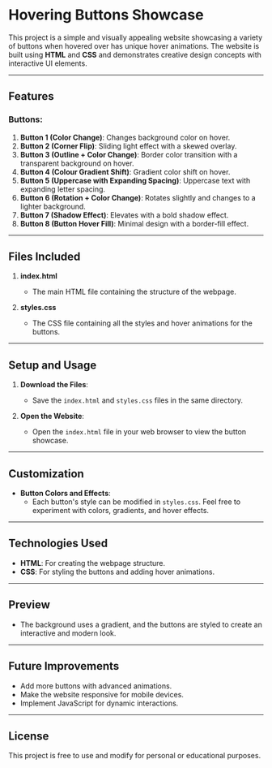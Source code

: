 # Hovering Buttons Showcase

This project is a simple and visually appealing website showcasing a variety of buttons when hovered over has unique hover animations. The website is built using **HTML** and **CSS** and demonstrates creative design concepts with interactive UI elements.

---

## Features

### Buttons:
1. **Button 1 (Color Change)**: Changes background color on hover.
2. **Button 2 (Corner Flip)**: Sliding light effect with a skewed overlay.
3. **Button 3 (Outline + Color Change)**: Border color transition with a transparent background on hover.
4. **Button 4 (Colour Gradient Shift)**: Gradient color shift on hover.
5. **Button 5 (Uppercase with Expanding Spacing)**: Uppercase text with expanding letter spacing.
6. **Button 6 (Rotation + Color Change)**: Rotates slightly and changes to a lighter background.
7. **Button 7 (Shadow Effect)**: Elevates with a bold shadow effect.
8. **Button 8 (Button Hover Fill)**: Minimal design with a border-fill effect.

---

## Files Included

1. **index.html**
   - The main HTML file containing the structure of the webpage.

2. **styles.css**
   - The CSS file containing all the styles and hover animations for the buttons.

---

## Setup and Usage

1. **Download the Files**:
   - Save the `index.html` and `styles.css` files in the same directory.

2. **Open the Website**:
   - Open the `index.html` file in your web browser to view the button showcase.

---

## Customization

- **Button Colors and Effects**:
  - Each button's style can be modified in `styles.css`. Feel free to experiment with colors, gradients, and hover effects.

---

## Technologies Used

- **HTML**: For creating the webpage structure.
- **CSS**: For styling the buttons and adding hover animations.

---

## Preview

- The background uses a gradient, and the buttons are styled to create an interactive and modern look.

---

## Future Improvements

- Add more buttons with advanced animations.
- Make the website responsive for mobile devices.
- Implement JavaScript for dynamic interactions.

---

## License

This project is free to use and modify for personal or educational purposes.

